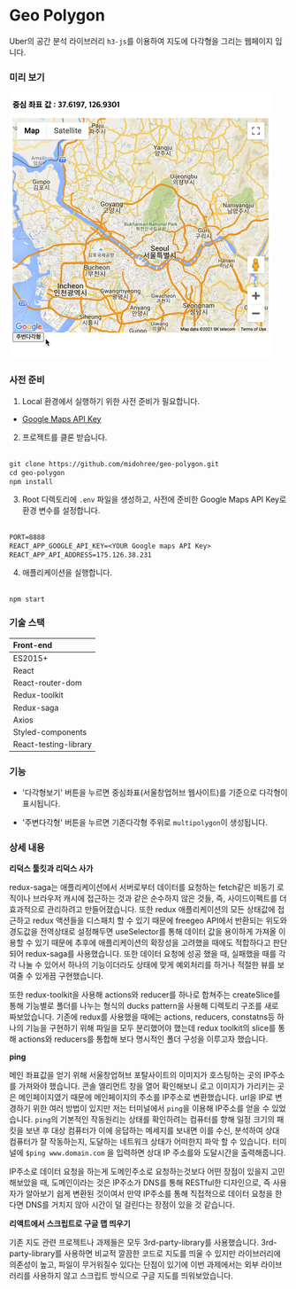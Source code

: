 # Geo Polygon

Uber의 공간 분석 라이브러리 `h3-js`를 이용하여 지도에 다각형을 그리는 웹페이지 입니다.

### 미리 보기

![Main](/readmeAssets/geo-polygon.gif)

### 사전 준비

1. Local 환경에서 실행하기 위한 사전 준비가 필요합니다.

  - [Google Maps API Key](https://cloud.google.com/maps-platform/?utm_source=google&utm_medium=cpc&utm_campaign=FY18-Q2-global-demandgen-paidsearchonnetworkhouseads-cs-maps_contactsal_saf&utm_content=text-ad-none-none-DEV_c-CRE_460848633529-ADGP_Hybrid%20%7C%20AW%20SEM%20%7C%20BKWS%20~%20Google%20Maps%20API%20Key-KWID_43700035216023629-aud-581578347266%3Akwd-298247230705-userloc_1030760&utm_term=KW_google%20maps%20api%20key-ST_google%20maps%20api%20key&gclid=Cj0KCQiA0fr_BRDaARIsAABw4Et9xmLM_rakYTnqBv9JqmyA-Ws2uNNtmuXAquyx3lQ804b8sIW7DYwaAs65EALw_wcB)

2. 프로젝트를 클론 받습니다.

```

git clone https://github.com/midohree/geo-polygon.git
cd geo-polygon
npm install

```

3. Root 디렉토리에 `.env` 파일을 생성하고, 사전에 준비한 Google Maps API Key로 환경 변수를 설정합니다.

```

PORT=8888
REACT_APP_GOOGLE_API_KEY=<YOUR Google maps API Key>
REACT_APP_API_ADDRESS=175.126.38.231

```

4. 애플리케이션을 실행합니다.

```

npm start

```

### 기술 스택

| Front-end              |
| :--------------------- |
| ES2015+                |
| React                  |
| React-router-dom       |
| Redux-toolkit          |
| Redux-saga             |
| Axios                  |
| Styled-components      |
| React-testing-library  |

### 기능

- '다각형보기' 버튼을 누르면 중심좌표(서울창업허브 웹사이트)를 기준으로 다각형이 표시됩니다.

- '주변다각형' 버튼을 누르면 기존다각형 주위로 `multipolygon`이 생성됩니다.

### 상세 내용

**리덕스 툴킷과 리덕스 사가**

redux-saga는 애플리케이션에서 서버로부터 데이터를 요청하는 fetch같은 비동기 로직이나 브라우저 캐시에 접근하는 것과 같은 순수하지 않은 것들, 즉, 사이드이펙트를 더 효과적으로 관리하려고 만들어졌습니다. 또한 redux 애플리케이션의 모든 상태값에 접근하고 redux 액션들을 디스패치 할 수 있기 때문에 freegeo API에서 반환되는 위도와 경도값을 전역상태로 설정해두면 useSelector를 통해 데이터 값을 용이하게 가져올 이용할 수 있기 때문에 추후에 애플리케이션의 확장성을 고려했을 때에도 적합하다고 판단되어 redux-saga를 사용했습니다. 또한 데이터 요청에 성공 했을 때, 실패했을 때를 각각 나눌 수 있어서 하나의 기능이더라도 상태에 맞게 예외처리를 하거나 적절한 뷰를 보여줄 수 있게끔 구현했습니다.

또한 redux-toolkit을 사용해 actions와 reducer를 하나로 합쳐주는 createSlice를 통해 기능별로 폴더를 나누는 형식의 ducks pattern을 사용해 디렉토리 구조를 새로 짜보았습니다. 기존에 redux를 사용했을 때에는 actions, reducers, constatns등 하나의 기능을 구현하기 위해 파일을 모두 분리했어야 했는데 redux toolkit의 slice를 통해 actions와 reducers를 통합해 보다 명시적인 폴더 구성을 이루고자 했습니다.

**ping**

메인 좌표값을 얻기 위해 서울창업허브 포탈사이트의 이미지가 호스팅하는 곳의 IP주소를 가져와야 했습니다. 콘솔 엘리먼트 창을 열어 확인해보니 로고 이미지가 가리키는 곳은 메인페이지였기 때문에 메인페이지의 주소를 IP주소로 변환했습니다. url을 IP로 변경하기 위한 여러 방법이 있지만 저는 터미널에서 `ping`을 이용해 IP주소를 얻을 수 있었습니다. `ping`의 기본적인 작동원리는 상태를 확인하려는 컴퓨터를 향해 일정 크기의 패킷을 보낸 후 대상 컴퓨터가 이에 응답하는 메세지를 보내면 이를 수신, 분석하여 상대 컴퓨터가 잘 작동하는지, 도달하는 네트워크 상태가 어떠한지 파악 할 수 있습니다. 터미널에 `$ping www.domain.com` 을 입력하면 상대 IP 주소를와 도달시간을 출력해줍니다.

IP주소로 데이터 요청을 하는게 도메인주소로 요청하는것보다 어떤 장점이 있을지 고민해보았을 때, 도메인이라는 것은 IP주소가 DNS를 통해 RESTful한 디자인으로, 즉 사용자가 알아보기 쉽게 변환된 것이여서 만약 IP주소를 통해 직접적으로 데이터 요청을 한다면 DNS를 거치지 않아 시간이 덜 걸린다는 장점이 있을 것 같습니다.

**리액트에서 스크립트로 구글 맵 띄우기**

기존 지도 관련 프로젝트나 과제들은 모두 3rd-party-library를 사용했습니다. 3rd-party-library를 사용하면 비교적 깔끔한 코드로 지도를 띄울 수 있지만 라이브러리에 의존성이 높고, 파일이 무거워질수 있다는 단점이 있기에 이번 과제에서는 외부 라이브러리를 사용하지 않고 스크립트 방식으로 구글 지도를 띄워보았습니다.

